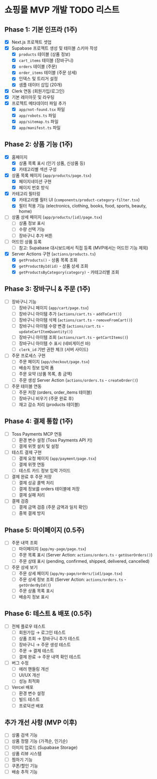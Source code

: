 # 쇼핑몰 MVP 개발 TODO 리스트

## Phase 1: 기본 인프라 (1주)

- [x] Next.js 프로젝트 셋업
- [x] Supabase 프로젝트 생성 및 테이블 스키마 작성
  - [x] `products` 테이블 (상품 정보)
  - [x] `cart_items` 테이블 (장바구니)
  - [x] `orders` 테이블 (주문)
  - [x] `order_items` 테이블 (주문 상세)
  - [x] 인덱스 및 트리거 설정
  - [x] 샘플 데이터 삽입 (20개)
- [x] Clerk 연동 (회원가입/로그인)
- [x] 기본 레이아웃 및 라우팅
- [x] 프로젝트 메타데이터 파일 추가
  - [x] `app/not-found.tsx` 파일
  - [x] `app/robots.ts` 파일
  - [x] `app/sitemap.ts` 파일
  - [x] `app/manifest.ts` 파일

## Phase 2: 상품 기능 (1주)

- [x] 홈페이지
  - [x] 상품 목록 표시 (인기 상품, 신상품 등)
  - [x] 카테고리별 섹션 구성
- [x] 상품 목록 페이지 (`app/products/page.tsx`)
  - [x] 페이지네이션 구현
  - [x] 페이지 번호 방식
- [x] 카테고리 필터링
  - [x] 카테고리별 필터 UI (`components/product-category-filter.tsx`)
  - [x] 필터 적용 기능 (electronics, clothing, books, food, sports, beauty, home)
- [ ] 상품 상세 페이지 (`app/products/[id]/page.tsx`)
  - [ ] 상품 정보 표시
  - [ ] 수량 선택 기능
  - [ ] 장바구니 추가 버튼
- [ ] 어드민 상품 등록
  - [ ] 참고: Supabase 대시보드에서 직접 등록 (MVP에서는 어드민 기능 제외)
- [x] Server Actions 구현 (`actions/products.ts`)
  - [x] `getProducts()` - 상품 목록 조회
  - [x] `getProductById(id)` - 상품 상세 조회
  - [x] `getProductsByCategory(category)` - 카테고리별 조회

## Phase 3: 장바구니 & 주문 (1주)

- [ ] 장바구니 기능
  - [ ] 장바구니 페이지 (`app/cart/page.tsx`)
  - [ ] 장바구니 아이템 추가 (`actions/cart.ts` - `addToCart()`)
  - [ ] 장바구니 아이템 삭제 (`actions/cart.ts` - `removeFromCart()`)
  - [ ] 장바구니 아이템 수량 변경 (`actions/cart.ts` - `updateCartItemQuantity()`)
  - [ ] 장바구니 아이템 조회 (`actions/cart.ts` - `getCartItems()`)
  - [ ] 장바구니 아이템 수 표시 (네비게이션 바)
  - [ ] `clerk_id` 기반 권한 체크 (서버 사이드)
- [ ] 주문 프로세스 구현
  - [ ] 주문 페이지 (`app/checkout/page.tsx`)
  - [ ] 배송지 정보 입력 폼
  - [ ] 주문 요약 (상품 목록, 총 금액)
  - [ ] 주문 생성 Server Action (`actions/orders.ts` - `createOrder()`)
- [ ] 주문 테이블 연동
  - [ ] 주문 저장 (orders, order_items 테이블)
  - [ ] 장바구니 비우기 (주문 완료 후)
  - [ ] 재고 감소 처리 (products 테이블)

## Phase 4: 결제 통합 (1주)

- [ ] Toss Payments MCP 연동
  - [ ] 환경 변수 설정 (Toss Payments API 키)
  - [ ] 결제 위젯 설치 및 설정
- [ ] 테스트 결제 구현
  - [ ] 결제 요청 페이지 (`app/payment/page.tsx`)
  - [ ] 결제 위젯 연동
  - [ ] 테스트 카드 정보 입력 가이드
- [ ] 결제 완료 후 주문 저장
  - [ ] 결제 성공 콜백 처리
  - [ ] 결제 정보를 orders 테이블에 저장
  - [ ] 결제 실패 처리
- [ ] 결제 검증
  - [ ] 결제 금액 검증 (주문 금액과 일치 확인)
  - [ ] 중복 결제 방지

## Phase 5: 마이페이지 (0.5주)

- [ ] 주문 내역 조회
  - [ ] 마이페이지 (`app/my-page/page.tsx`)
  - [ ] 주문 목록 표시 (Server Action: `actions/orders.ts` - `getUserOrders()`)
  - [ ] 주문 상태 표시 (pending, confirmed, shipped, delivered, cancelled)
- [ ] 주문 상세 보기
  - [ ] 주문 상세 페이지 (`app/my-page/orders/[id]/page.tsx`)
  - [ ] 주문 상세 정보 조회 (Server Action: `actions/orders.ts` - `getOrderById()`)
  - [ ] 주문 상품 목록 표시
  - [ ] 배송지 정보 표시

## Phase 6: 테스트 & 배포 (0.5주)

- [ ] 전체 플로우 테스트
  - [ ] 회원가입 → 로그인 테스트
  - [ ] 상품 조회 → 장바구니 추가 테스트
  - [ ] 장바구니 → 주문 생성 테스트
  - [ ] 주문 → 결제 테스트
  - [ ] 결제 완료 → 주문 내역 확인 테스트
- [ ] 버그 수정
  - [ ] 에러 핸들링 개선
  - [ ] UI/UX 개선
  - [ ] 성능 최적화
- [ ] Vercel 배포
  - [ ] 환경 변수 설정
  - [ ] 빌드 테스트
  - [ ] 프로덕션 배포

## 추가 개선 사항 (MVP 이후)

- [ ] 상품 검색 기능
- [ ] 상품 정렬 기능 (가격순, 인기순)
- [ ] 이미지 업로드 (Supabase Storage)
- [ ] 상품 리뷰 시스템
- [ ] 찜하기 기능
- [ ] 쿠폰/할인 기능
- [ ] 배송 추적 기능
